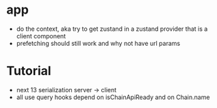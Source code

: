 # app

- do the context, aka try to get zustand in a zustand provider that is a client
  component
- prefetching should still work and why not have url params

# Tutorial

- next 13 serialization server -> client
- all use query hooks depend on isChainApiReady and on Chain.name
